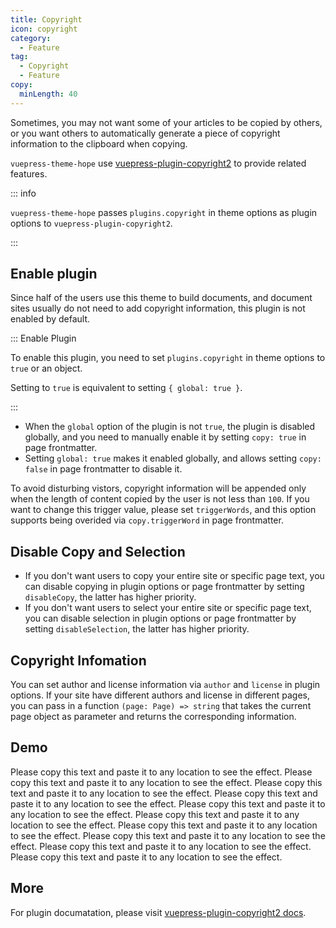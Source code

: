```yaml
---
title: Copyright
icon: copyright
category:
  - Feature
tag:
  - Copyright
  - Feature
copy:
  minLength: 40
---
```


Sometimes, you may not want some of your articles to be copied by others, or you want others to automatically generate a piece of copyright information to the clipboard when copying.

`vuepress-theme-hope` use [vuepress-plugin-copyright2][copyright2] to provide related features.

::: info

`vuepress-theme-hope` passes `plugins.copyright` in theme options as plugin options to `vuepress-plugin-copyright2`.

:::

<!-- more -->

## Enable plugin

Since half of the users use this theme to build documents, and document sites usually do not need to add copyright information, this plugin is not enabled by default.

::: Enable Plugin

To enable this plugin, you need to set `plugins.copyright` in theme options to `true` or an object.

Setting to `true` is equivalent to setting `{ global: true }`.

:::

- When the `global` option of the plugin is not `true`, the plugin is disabled globally, and you need to manually enable it by setting `copy: true` in page frontmatter.
- Setting `global: true` makes it enabled globally, and allows setting `copy: false` in page frontmatter to disable it.

To avoid disturbing vistors, copyright information will be appended only when the length of content copied by the user is not less than `100`. If you want to change this trigger value, please set `triggerWords`, and this option supports being overided via `copy.triggerWord` in page frontmatter.

## Disable Copy and Selection

- If you don't want users to copy your entire site or specific page text, you can disable copying in plugin options or page frontmatter by setting `disableCopy`, the latter has higher priority.
- If you don't want users to select your entire site or specific page text, you can disable selection in plugin options or page frontmatter by setting `disableSelection`, the latter has higher priority.

## Copyright Infomation

You can set author and license information via `author` and `license` in plugin options. If your site have different authors and license in different pages, you can pass in a function `(page: Page) => string` that takes the current page object as parameter and returns the corresponding information.

## Demo

Please copy this text and paste it to any location to see the effect. Please copy this text and paste it to any location to see the effect. Please copy this text and paste it to any location to see the effect. Please copy this text and paste it to any location to see the effect. Please copy this text and paste it to any location to see the effect. Please copy this text and paste it to any location to see the effect. Please copy this text and paste it to any location to see the effect. Please copy this text and paste it to any location to see the effect. Please copy this text and paste it to any location to see the effect. Please copy this text and paste it to any location to see the effect.

## More

For plugin documatation, please visit [vuepress-plugin-copyright2 docs][copyright2].

[copyright2]: https://vuepress-theme-hope.github.io/v2/copyright/zh/

